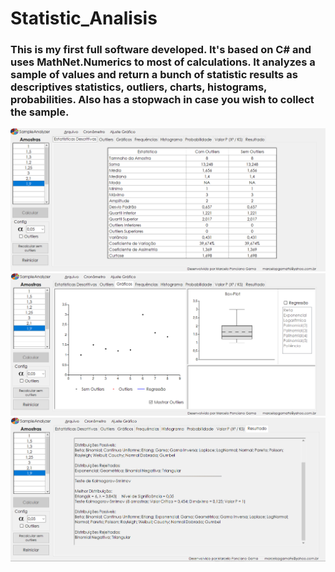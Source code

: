 # Statistic_Analisis

### This is my first full software developed. It's based on C# and uses MathNet.Numerics to most of calculations. It analyzes a sample of values and return a bunch of statistic results as descriptives statistics, outliers, charts, histograms, probabilities. Also has a stopwach in case you wish to collect the sample.

![alt text](https://github.com/marcelopgama/Statistic_Analisis/blob/master/Captura%20de%20Tela%20(4).png)
![alt text](https://github.com/marcelopgama/Statistic_Analisis/blob/master/Captura%20de%20Tela%20(5).png)
![alt text](https://github.com/marcelopgama/Statistic_Analisis/blob/master/Captura%20de%20Tela%20(8).png)
